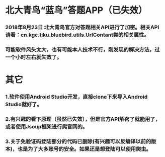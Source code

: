 # 北大青鸟“蓝鸟”答题APP（已失效）
### 2018年8月23日 北大青鸟官方对答题相关API进行了加密。相关API请看：cn.kgc.tiku.bluebird.utils.UrlContant类的相关属性。
### 可能软件风头太大，也有可能本人技术不行，刚发现的解决方法，过一个小时左右就失效了。
# 其它
### 1.软件使用Android Studio开发，直接clone下来导入Android Studio就好了。

### 2.有兴趣的看下原理（虽然已失效），但是官方API解密了就能用了，或者使用Jsoup框架进行爬官网的。

### 3.关于免验证码登陆部分的代码已删除(有兴趣可以反编译以前的版本)，也是为了大多账号的安全。如果还是想登陆可以使用爬虫。

